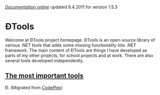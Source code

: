 *[Documentation online](http://dzonny.cz/tools/index.aspx)* updated 9.4.2011 for version 1.5.3

# ĐTools
Welcome at ĐTools project homepage. ĐTools is an open-source library of various .NET tools that adds some missing functionality into .NET framework. The main content of ĐTools are things I have developed as parts of my other projects, for school projects and at work. There are also several tools developed independently.

## [The most important tools](https://tools.codeplex.com/wikipage?title=The%20most%20important%20tools&referringTitle=Home)

Đ.
(Migrated from [CodePlex](https://tools.codeplex.com/))
